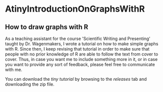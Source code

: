 # AtinyIntroductionOnGraphsWithR
## How to draw graphs with R

As a teaching assistant for the course 'Scientific Writing and Presenting' taught by Dr. Wagenmakers, I wrote a tutorial on how to make simple graphs with R. Since then, I keep revising that tutorial in order to make sure that people with no prior knowledge of R are able to follow the text from cover to cover. Thus, in case you want me to include something more in it, or in case you want to provide any sort of feedback, please feel free to communicate with me.

You can download the *tiny tutorial* by browsing to the *releases* tab and downloading the zip file.

